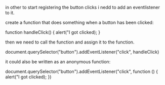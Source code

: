 in other to start registering the button clicks i nedd to add an eventlistener to it.

create a function that does something when a button has been clicked:

function handleClick() {
	alert("I got clicked);
}

then we need to call the function and assign it to the function.

document.querySelector("button").addEventListener("click", handleClick)

it could also be written as an anonymous function:

document.querySelector("button").addEventListener("click", function () {
	alert("I got clicked);
})
